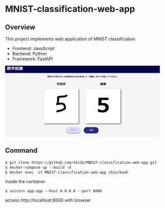 # MNIST-classification-web-app

## Overview

This project implements web application of MNIST classification.  
- Frontend: JavaScript
- Backend: Python
- Framework: FastAPI

<img src = "https://github.com/nk12U/MNIST-classification-web-app/blob/main/screenshot.png"> 

## Command

```
$ git clone https://github.com/nk12U/MNIST-classification-web-app.git
$ docker-compose up --build -d
$ docker exec -it MNIST-classification-web-app /bin/bash
```
Inside the container
```
$ uvicorn app:app --host 0.0.0.0 --port 8000
```

access http://localhost:8000 with browser 
